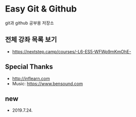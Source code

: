 # Easy Git & Github

git과 github 공부용 저장소

## 전체 강좌 목록 보기

- https://nextstep.camp/courses/-L6-ES5-WFWp9mKmOhE-

## Special Thanks

- http://inflearn.com
- Music: https://www.bensound.com

## new

- 2019.7.24.


